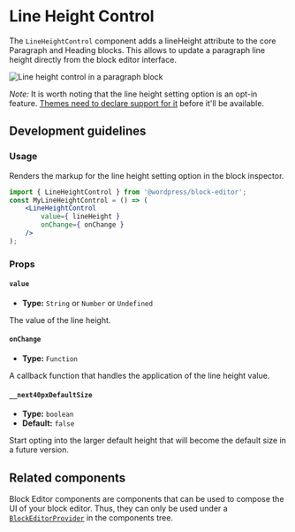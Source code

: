 # Line Height Control

The `LineHeightControl` component adds a lineHeight attribute to the core Paragraph and Heading blocks. This allows to update a paragraph line height directly from the block editor interface.

![Line height control in a paragraph block](https://make.wordpress.org/core/files/2020/09/line-height-for-paragraph-block.png)

_Note:_ It is worth noting that the line height setting option is an opt-in feature. [Themes need to declare support for it](/docs/how-to-guides/themes/theme-support.md#supporting-custom-line-heights) before it'll be available.

## Development guidelines

### Usage

Renders the markup for the line height setting option in the block inspector.

```jsx
import { LineHeightControl } from '@wordpress/block-editor';
const MyLineHeightControl = () => (
	<LineHeightControl
		value={ lineHeight }
		onChange={ onChange }
	/>
);
```

### Props

#### `value`

-   **Type:** `String` or `Number` or `Undefined`

The value of the line height.

#### `onChange`

-   **Type:** `Function`

A callback function that handles the application of the line height value.

#### `__next40pxDefaultSize`

- **Type:** `boolean`
- **Default:** `false`

Start opting into the larger default height that will become the default size in a future version.

## Related components

Block Editor components are components that can be used to compose the UI of your block editor. Thus, they can only be used under a [`BlockEditorProvider`](https://github.com/WordPress/gutenberg/blob/HEAD/packages/block-editor/src/components/provider/README.md) in the components tree.
